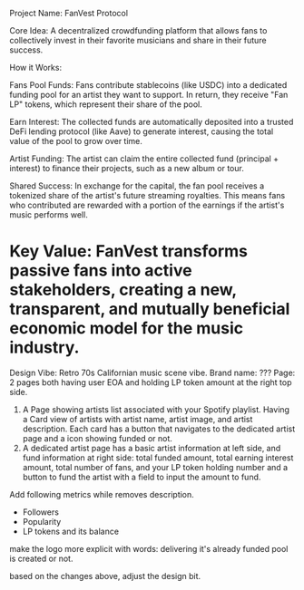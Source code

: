 Project Name: FanVest Protocol

Core Idea: A decentralized crowdfunding platform that allows fans to collectively invest in their favorite musicians and share in their future success.

How it Works:

Fans Pool Funds: Fans contribute stablecoins (like USDC) into a dedicated funding pool for an artist they want to support. In return, they receive "Fan LP" tokens, which represent their share of the pool.

Earn Interest: The collected funds are automatically deposited into a trusted DeFi lending protocol (like Aave) to generate interest, causing the total value of the pool to grow over time.

Artist Funding: The artist can claim the entire collected fund (principal + interest) to finance their projects, such as a new album or tour.

Shared Success: In exchange for the capital, the fan pool receives a tokenized share of the artist's future streaming royalties. This means fans who contributed are rewarded with a portion of the earnings if the artist's music performs well.

Key Value: FanVest transforms passive fans into active stakeholders, creating a new, transparent, and mutually beneficial economic model for the music industry.
==
Design Vibe: Retro 70s Californian music scene vibe.
Brand name: ???
Page: 2 pages both having user EOA and holding LP token amount at the right top side.
1. A Page showing artists list associated with your Spotify playlist. 
Having a Card view of artists with artist name, artist image, and artist description. Each card has a button that navigates to the dedicated artist page and a icon showing funded or not.
2. A dedicated artist page has a basic artist information at left side, and fund information at right side: total funded amount, total earning interest amount, total number of fans, and your LP token holding number and a button to fund the artist with a field to input the amount to fund.

Add following metrics while removes description. 
- Followers
- Popularity
- LP tokens and its balance

make the logo more explicit with words: delivering it's already funded pool is created or not. 

based on the changes above, adjust the design bit. 
